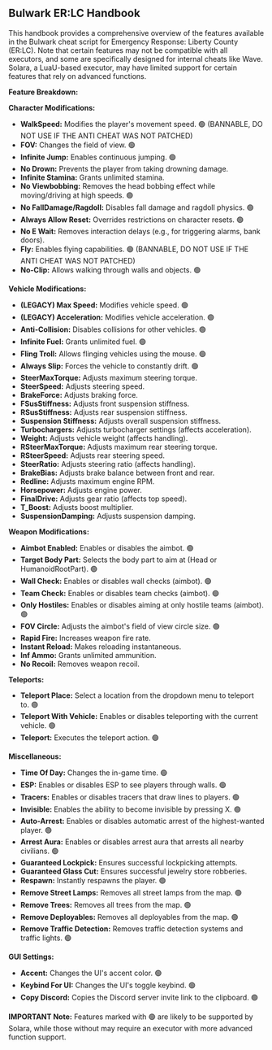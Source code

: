 ## Bulwark ER:LC Handbook

This handbook provides a comprehensive overview of the features available in the Bulwark cheat script for Emergency Response: Liberty County (ER:LC). Note that certain features may not be compatible with all executors, and some are specifically designed for internal cheats like Wave. Solara, a LuaU-based executor, may have limited support for certain features that rely on advanced functions.

**Feature Breakdown:**

**Character Modifications:**

- **WalkSpeed:** Modifies the player's movement speed. 🟢 (BANNABLE, DO NOT USE IF THE ANTI CHEAT WAS NOT PATCHED)
- **FOV:** Changes the field of view. 🟢
- **Infinite Jump:** Enables continuous jumping. 🟢
- **No Drown:** Prevents the player from taking drowning damage.
- **Infinite Stamina:** Grants unlimited stamina. 
- **No Viewbobbing:** Removes the head bobbing effect while moving/driving at high speeds. 🟢
- **No FallDamage/Ragdoll:** Disables fall damage and ragdoll physics. 🟢
- **Always Allow Reset:** Overrides restrictions on character resets. 🟢
- **No E Wait:** Removes interaction delays (e.g., for triggering alarms, bank doors).
- **Fly:** Enables flying capabilities. 🟢 (BANNABLE, DO NOT USE IF THE ANTI CHEAT WAS NOT PATCHED)
- **No-Clip:** Allows walking through walls and objects. 🟢

**Vehicle Modifications:**

- **(LEGACY) Max Speed:** Modifies vehicle speed. 🟢
- **(LEGACY) Acceleration:** Modifies vehicle acceleration. 🟢
- **Anti-Collision:** Disables collisions for other vehicles. 🟢
- **Infinite Fuel:** Grants unlimited fuel. 🟢
- **Fling Troll:** Allows flinging vehicles using the mouse. 🟢
- **Always Slip:** Forces the vehicle to constantly drift. 🟢
- **SteerMaxTorque:** Adjusts maximum steering torque.
- **SteerSpeed:** Adjusts steering speed.
- **BrakeForce:** Adjusts braking force.
- **FSusStiffness:** Adjusts front suspension stiffness.
- **RSusStiffness:** Adjusts rear suspension stiffness.
- **Suspension Stiffness:** Adjusts overall suspension stiffness.
- **Turbochargers:** Adjusts turbocharger settings (affects acceleration).
- **Weight:** Adjusts vehicle weight (affects handling).
- **RSteerMaxTorque:** Adjusts maximum rear steering torque.
- **RSteerSpeed:** Adjusts rear steering speed.
- **SteerRatio:** Adjusts steering ratio (affects handling).
- **BrakeBias:** Adjusts brake balance between front and rear.
- **Redline:** Adjusts maximum engine RPM.
- **Horsepower:** Adjusts engine power.
- **FinalDrive:** Adjusts gear ratio (affects top speed).
- **T_Boost:** Adjusts boost multiplier.
- **SuspensionDamping:** Adjusts suspension damping.

**Weapon Modifications:**

- **Aimbot Enabled:** Enables or disables the aimbot. 🟢
- **Target Body Part:** Selects the body part to aim at (Head or HumanoidRootPart). 🟢
- **Wall Check:** Enables or disables wall checks (aimbot). 🟢
- **Team Check:** Enables or disables team checks (aimbot). 🟢
- **Only Hostiles:** Enables or disables aiming at only hostile teams (aimbot). 🟢
- **FOV Circle:** Adjusts the aimbot's field of view circle size. 🟢
- **Rapid Fire:** Increases weapon fire rate.
- **Instant Reload:** Makes reloading instantaneous.
- **Inf Ammo:** Grants unlimited ammunition.
- **No Recoil:** Removes weapon recoil.

**Teleports:**

- **Teleport Place:** Select a location from the dropdown menu to teleport to. 🟢
- **Teleport With Vehicle:** Enables or disables teleporting with the current vehicle. 🟢
- **Teleport:** Executes the teleport action. 🟢

**Miscellaneous:**

- **Time Of Day:** Changes the in-game time. 🟢
- **ESP:** Enables or disables ESP to see players through walls. 🟢
- **Tracers:** Enables or disables tracers that draw lines to players. 🟢
- **Invisible:** Enables the ability to become invisible by pressing X. 🟢
- **Auto-Arrest:** Enables or disables automatic arrest of the highest-wanted player. 🟢
- **Arrest Aura:** Enables or disables arrest aura that arrests all nearby civilians. 🟢
- **Guaranteed Lockpick:** Ensures successful lockpicking attempts.
- **Guaranteed Glass Cut:** Ensures successful jewelry store robberies.
- **Respawn:** Instantly respawns the player. 🟢
- **Remove Street Lamps:** Removes all street lamps from the map. 🟢
- **Remove Trees:** Removes all trees from the map. 🟢
- **Remove Deployables:** Removes all deployables from the map. 🟢
- **Remove Traffic Detection:** Removes traffic detection systems and traffic lights. 🟢

**GUI Settings:**

- **Accent:** Changes the UI's accent color. 🟢
- **Keybind For UI:** Changes the UI's toggle keybind. 🟢
- **Copy Discord:** Copies the Discord server invite link to the clipboard. 🟢

**IMPORTANT Note:** Features marked with 🟢 are likely to be supported by Solara, while those without may require an executor with more advanced function support.
